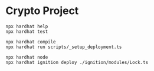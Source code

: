 # Crypto Project

```shell
npx hardhat help
npx hardhat test

npx hardhat compile
npx hardhat run scripts/_setup_deployment.ts

npx hardhat node
npx hardhat ignition deploy ./ignition/modules/Lock.ts
```
